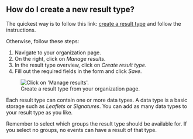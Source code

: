 ## How do I create a new result type?

The quickest way is to follow this link: [create a result type](
/result-types/create) and follow the instructions.

Otherwise, follow these steps:

1. Navigate to your organization page.
1. On the right, click on *Manage results*.
1. In the result type overview, click on *Create result type*.
1. Fill out the required fields in the form and click *Save*.

<figure>
  <img src="help-result-type-create.png" alt="Click on 'Manage results'."/>
  <figcaption>Create a result type from your organization page.</figcaption>
</figure>

Each result type can contain one or more data types. A data type is a basic
storage such as *Leaflets* or *Signatures*. You can add as many data types to
your result type as you like.

Remember to select which groups the result type should be available for.
If you select no groups, no events can have a result of that type.
